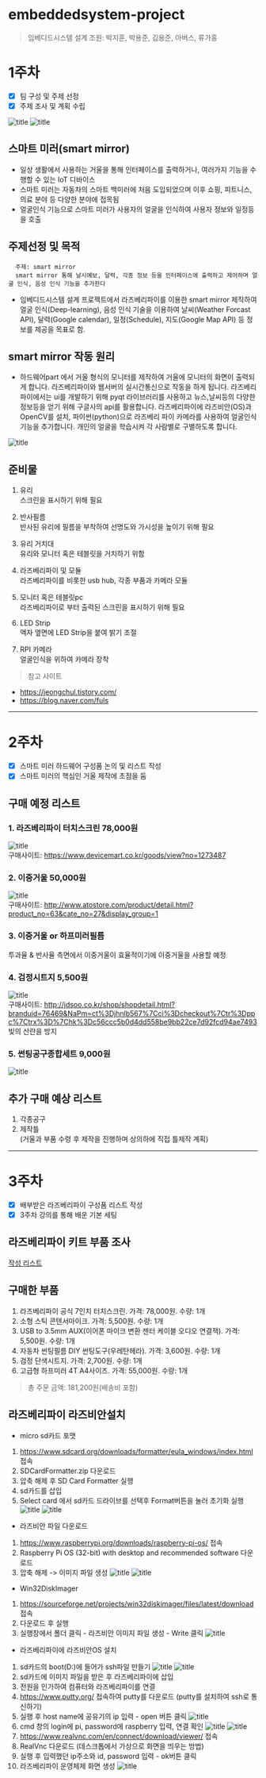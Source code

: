 
# embeddedsystem-project
> 임베디드시스템 설계
> 조원: 박지훈, 박용준, 김용준, 아버스, 류가홍

# 1주차 
- [x] 팀 구성 및 주제 선정 
- [x] 주제 조사 및 계획 수립

![title](/images/header.png) 
![title](/images/face.jpg)


## 스마트 미러(smart mirror)
 - 일상 생활에서 사용하는 거울을 통해 인터페이스를 출력하거나, 여러가지 기능을 수행할 수 있는 IoT 디바이스
 - 스마트 미러는 자동차의 스마트 백미러에 처음 도입되었으며 이후 쇼핑, 피트니스, 의료 분야 등 다양한 분야에 접목됨
 - 얼굴인식 기능으로 스마트 미러가 사용자의 얼굴을 인식하여 사용자 정보와 일정등을 호출

## 주제선정 및 목적
      주제: smart mirror 
      smart mirror 통해 날시예보, 달력, 각종 정보 등을 인터페이스에 출력하고 제어하며 얼굴 인식, 음성 인식 기능을 추가한다

- 임베디드시스템 설계 프로젝트에서 라즈베리파이를 이용한 smart mirror 제작하여 얼굴 인식(Deep-learning), 음성 인식 기술을 이용하여 날씨(Weather Forcast API), 달력(Google calendar), 일정(Schedule), 지도(Google Map API) 등 정보를 제공을 목표로 함.

## smart mirror 작동 원리
 - 하드웨어part 에서 거울 형식의 모니터를 제작하여 거울에 모니터의 화면이 출력되게 합니다. 
   라즈베리파이와 웹서버의 실시간통신으로 작동을 하게 됩니다. 라즈베리파이에서는 ui를 개발하기 위해 pyqt 라이브러리를 사용하고 뉴스,날씨등의 다양한 정보등을 얻기 위해 구글사의        api를 활용합니다. 
  라즈베리파이에 라즈비안(OS)과 OpenCV를 설치, 파이썬(python)으로 라즈베리 파이 카메라를 사용하여 얼굴인식기능을 추가합니다. 개인의 얼굴을 학습시켜 각 사람별로 구별하도록 합니다.
  

![title](/images/operate.png)

## 준비물
1. 유리  
스크린을 표시하기 위해 필요

2. 반사필름  
반사된 유리에 필름을 부착하여 선명도와 가시성을 높이기 위해 필요

3. 유리 거치대  
유리와 모니터 혹은 테블릿을 거치하기 위함

4. 라즈베리파이 및 모듈  
라즈베리파이를 비롯한 usb hub, 각종 부품과 카메라 모듈

5. 모니터 혹은 테블릿pc  
라즈베리파이로 부터 출력된 스크린을 표시하기 위해 필요
            
6. LED Strip  
액자 옆면에 LED Strip을 붙여 밝기 조절

7. RPI 카메라  
얼굴인식을 위하여 카메라 장착


>참고 사이트
- https://jeongchul.tistory.com/
- https://blog.naver.com/fuls

***


# 2주차
- [x] 스마트 미러 하드웨어 구성품 논의 및 리스트 작성
- [x] 스마트 미러의 핵심인 거울 제작에 초점을 둠

## 구매 예정 리스트
### 1. 라즈베리파이 터치스크린 78,000원   
![title](/images/touchscreen.png)     
구매사이트: https://www.devicemart.co.kr/goods/view?no=1273487  

### 2. 이중거울 50,000원  
![title](/images/mirror.png)  
구매사이트: http://www.atostore.com/product/detail.html?product_no=63&cate_no=27&display_group=1  

### 3. 이중거울 or 하프미러필름     
투과율 & 반사율 측면에서 이중거울이 효율적이기에 이중거울을 사용할 예정

### 4. 검정시트지 5,500원      
![title](/images/black.png)   
구매사이트: http://jdsoo.co.kr/shop/shopdetail.html?branduid=76469&NaPm=ct%3Djhnlb567%7Cci%3Dcheckout%7Ctr%3Dppc%7Ctrx%3D%7Chk%3Dc56ccc5b0d4dd558be9bb22ce7d92fcd94ae7493   
빛의 산란을 방지

### 5. 썬팅공구종합세트 9,000원  
![title](/images/tool.png)  


## 추가 구매 예상 리스트
1. 각종공구
2. 제작틀  
(거울과 부품 수령 후 제작을 진행하며 상의하에 직접 틀제작 계획)

***

# 3주차 
- [x] 배부받은 라즈베리파이 구성품 리스트 작성
- [x] 3주차 강의를 통해 배운 기본 세팅

## 라즈베리파이 키트 부품 조사
[작성 리스트](https://github.com/kanyevelvet/embedded-kit)  

## 구매한 부품
1. 라즈베리파이 공식 7인치 터치스크린. 가격: 78,000원. 수량: 1개
2. 소형 스틱 콘텐서마이크. 가격: 5,500원. 수량: 1개
3. USB to 3.5mm AUX(이어폰 마이크 변환 젠터 케이블 오디오 연결잭). 가격: 5,500원. 수량: 1개
4. 자동차 썬팅필름 DIY 썬팅도구(우레탄헤라). 가격: 3,600원. 수량: 1개
5. 검정 단색시트지. 가격: 2,700원. 수량: 1개
6. 고급형 하프미러 4T A4사이즈. 가격: 55,000원. 수량: 1개

>총 주문 금액: 181,200원(배송비 포함)

## 라즈베리파이 라즈비안설치

- micro sd카드 포맷
1) https://www.sdcard.org/downloads/formatter/eula_windows/index.html 접속
2) SDCardFormatter.zip 다운로드 
3) 압축 해제 후 SD Card Formatter 실행 
4) sd카드를 삽입 
5) Select card 에서 sd카드 드라이브를 선택후 Format버튼을 눌러 초기화 실행
![title](/images/sdformat1.PNG) 
![title](/images/sdformat2.PNG) 

- 라즈비안 파일 다운로드
1) https://www.raspberrypi.org/downloads/raspberry-pi-os/ 접속
2) Raspberry Pi OS (32-bit) with desktop and recommended software 다운로드
3) 압축 해제 -> 이미지 파일 생성
![title](/images/rasbian1.PNG) 
![title](/images/rasbian2.PNG) 

- Win32DiskImager
1) https://sourceforge.net/projects/win32diskimager/files/latest/download 접속
2) 다운로드 후 실행
3) 실행창에서 폴더 클릭 - 라즈비안 이미지 파일 생성 - Write 클릭
![title](/images/win1.PNG) 

- 라즈베리파이에 라즈비안OS 설치
1) sd카드의 boot(D:)에 들어가 ssh파일 만들기
![title](/images/ssh1.PNG) 
![title](/images/ssh2.PNG) 
2) sd카드에 이미지 파일을 받은 후 라즈베리파이에 삽입
3) 전원을 인가하여 컴퓨터와 라즈베리파이를 연결
4) https://www.putty.org/ 접속하여 putty를 다운로드 (putty를 설치하여 ssh로 통신하기)
5) 실행 후 host name에 공유기의 ip 입력 - open 버튼 클릭
![title](/images/ssh3.PNG) 
6) cmd 창의 login에 pi, password에 raspberry 입력, 연결 확인
![title](/images/ssh4.PNG) 
![title](/images/ssh5.PNG) 
7) https://www.realvnc.com/en/connect/download/viewer/ 접속
8) RealVnc 다운로드 (데스크톱에서 가상으로 화면을 띄우는 방법)
9) 실행 후 입력했던 ip주소와 id, password 입력 - ok버튼 클릭 
10) 라즈베리파이 운영체제 화면 생성
![title](/images/ssh6.PNG) 

